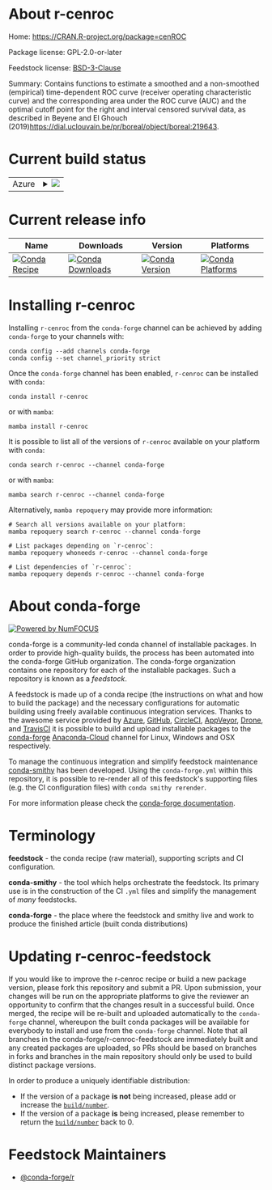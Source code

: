 About r-cenroc
==============

Home: https://CRAN.R-project.org/package=cenROC

Package license: GPL-2.0-or-later

Feedstock license: [BSD-3-Clause](https://github.com/conda-forge/r-cenroc-feedstock/blob/main/LICENSE.txt)

Summary: Contains functions to estimate a smoothed and a non-smoothed (empirical) time-dependent ROC curve (receiver operating characteristic curve) and the corresponding area under the ROC curve (AUC) and the optimal cutoff point for the right and interval censored survival data, as described in Beyene and El Ghouch (2019)<https://dial.uclouvain.be/pr/boreal/object/boreal:219643>.

Current build status
====================


<table>
    
  <tr>
    <td>Azure</td>
    <td>
      <details>
        <summary>
          <a href="https://dev.azure.com/conda-forge/feedstock-builds/_build/latest?definitionId=15724&branchName=main">
            <img src="https://dev.azure.com/conda-forge/feedstock-builds/_apis/build/status/r-cenroc-feedstock?branchName=main">
          </a>
        </summary>
        <table>
          <thead><tr><th>Variant</th><th>Status</th></tr></thead>
          <tbody><tr>
              <td>linux_64_r_base4.1</td>
              <td>
                <a href="https://dev.azure.com/conda-forge/feedstock-builds/_build/latest?definitionId=15724&branchName=main">
                  <img src="https://dev.azure.com/conda-forge/feedstock-builds/_apis/build/status/r-cenroc-feedstock?branchName=main&jobName=linux&configuration=linux_64_r_base4.1" alt="variant">
                </a>
              </td>
            </tr><tr>
              <td>linux_64_r_base4.2</td>
              <td>
                <a href="https://dev.azure.com/conda-forge/feedstock-builds/_build/latest?definitionId=15724&branchName=main">
                  <img src="https://dev.azure.com/conda-forge/feedstock-builds/_apis/build/status/r-cenroc-feedstock?branchName=main&jobName=linux&configuration=linux_64_r_base4.2" alt="variant">
                </a>
              </td>
            </tr><tr>
              <td>osx_64_r_base4.1</td>
              <td>
                <a href="https://dev.azure.com/conda-forge/feedstock-builds/_build/latest?definitionId=15724&branchName=main">
                  <img src="https://dev.azure.com/conda-forge/feedstock-builds/_apis/build/status/r-cenroc-feedstock?branchName=main&jobName=osx&configuration=osx_64_r_base4.1" alt="variant">
                </a>
              </td>
            </tr><tr>
              <td>osx_64_r_base4.2</td>
              <td>
                <a href="https://dev.azure.com/conda-forge/feedstock-builds/_build/latest?definitionId=15724&branchName=main">
                  <img src="https://dev.azure.com/conda-forge/feedstock-builds/_apis/build/status/r-cenroc-feedstock?branchName=main&jobName=osx&configuration=osx_64_r_base4.2" alt="variant">
                </a>
              </td>
            </tr><tr>
              <td>win_64</td>
              <td>
                <a href="https://dev.azure.com/conda-forge/feedstock-builds/_build/latest?definitionId=15724&branchName=main">
                  <img src="https://dev.azure.com/conda-forge/feedstock-builds/_apis/build/status/r-cenroc-feedstock?branchName=main&jobName=win&configuration=win_64_" alt="variant">
                </a>
              </td>
            </tr>
          </tbody>
        </table>
      </details>
    </td>
  </tr>
</table>

Current release info
====================

| Name | Downloads | Version | Platforms |
| --- | --- | --- | --- |
| [![Conda Recipe](https://img.shields.io/badge/recipe-r--cenroc-green.svg)](https://anaconda.org/conda-forge/r-cenroc) | [![Conda Downloads](https://img.shields.io/conda/dn/conda-forge/r-cenroc.svg)](https://anaconda.org/conda-forge/r-cenroc) | [![Conda Version](https://img.shields.io/conda/vn/conda-forge/r-cenroc.svg)](https://anaconda.org/conda-forge/r-cenroc) | [![Conda Platforms](https://img.shields.io/conda/pn/conda-forge/r-cenroc.svg)](https://anaconda.org/conda-forge/r-cenroc) |

Installing r-cenroc
===================

Installing `r-cenroc` from the `conda-forge` channel can be achieved by adding `conda-forge` to your channels with:

```
conda config --add channels conda-forge
conda config --set channel_priority strict
```

Once the `conda-forge` channel has been enabled, `r-cenroc` can be installed with `conda`:

```
conda install r-cenroc
```

or with `mamba`:

```
mamba install r-cenroc
```

It is possible to list all of the versions of `r-cenroc` available on your platform with `conda`:

```
conda search r-cenroc --channel conda-forge
```

or with `mamba`:

```
mamba search r-cenroc --channel conda-forge
```

Alternatively, `mamba repoquery` may provide more information:

```
# Search all versions available on your platform:
mamba repoquery search r-cenroc --channel conda-forge

# List packages depending on `r-cenroc`:
mamba repoquery whoneeds r-cenroc --channel conda-forge

# List dependencies of `r-cenroc`:
mamba repoquery depends r-cenroc --channel conda-forge
```


About conda-forge
=================

[![Powered by
NumFOCUS](https://img.shields.io/badge/powered%20by-NumFOCUS-orange.svg?style=flat&colorA=E1523D&colorB=007D8A)](https://numfocus.org)

conda-forge is a community-led conda channel of installable packages.
In order to provide high-quality builds, the process has been automated into the
conda-forge GitHub organization. The conda-forge organization contains one repository
for each of the installable packages. Such a repository is known as a *feedstock*.

A feedstock is made up of a conda recipe (the instructions on what and how to build
the package) and the necessary configurations for automatic building using freely
available continuous integration services. Thanks to the awesome service provided by
[Azure](https://azure.microsoft.com/en-us/services/devops/), [GitHub](https://github.com/),
[CircleCI](https://circleci.com/), [AppVeyor](https://www.appveyor.com/),
[Drone](https://cloud.drone.io/welcome), and [TravisCI](https://travis-ci.com/)
it is possible to build and upload installable packages to the
[conda-forge](https://anaconda.org/conda-forge) [Anaconda-Cloud](https://anaconda.org/)
channel for Linux, Windows and OSX respectively.

To manage the continuous integration and simplify feedstock maintenance
[conda-smithy](https://github.com/conda-forge/conda-smithy) has been developed.
Using the ``conda-forge.yml`` within this repository, it is possible to re-render all of
this feedstock's supporting files (e.g. the CI configuration files) with ``conda smithy rerender``.

For more information please check the [conda-forge documentation](https://conda-forge.org/docs/).

Terminology
===========

**feedstock** - the conda recipe (raw material), supporting scripts and CI configuration.

**conda-smithy** - the tool which helps orchestrate the feedstock.
                   Its primary use is in the construction of the CI ``.yml`` files
                   and simplify the management of *many* feedstocks.

**conda-forge** - the place where the feedstock and smithy live and work to
                  produce the finished article (built conda distributions)


Updating r-cenroc-feedstock
===========================

If you would like to improve the r-cenroc recipe or build a new
package version, please fork this repository and submit a PR. Upon submission,
your changes will be run on the appropriate platforms to give the reviewer an
opportunity to confirm that the changes result in a successful build. Once
merged, the recipe will be re-built and uploaded automatically to the
`conda-forge` channel, whereupon the built conda packages will be available for
everybody to install and use from the `conda-forge` channel.
Note that all branches in the conda-forge/r-cenroc-feedstock are
immediately built and any created packages are uploaded, so PRs should be based
on branches in forks and branches in the main repository should only be used to
build distinct package versions.

In order to produce a uniquely identifiable distribution:
 * If the version of a package **is not** being increased, please add or increase
   the [``build/number``](https://docs.conda.io/projects/conda-build/en/latest/resources/define-metadata.html#build-number-and-string).
 * If the version of a package **is** being increased, please remember to return
   the [``build/number``](https://docs.conda.io/projects/conda-build/en/latest/resources/define-metadata.html#build-number-and-string)
   back to 0.

Feedstock Maintainers
=====================

* [@conda-forge/r](https://github.com/conda-forge/r/)


